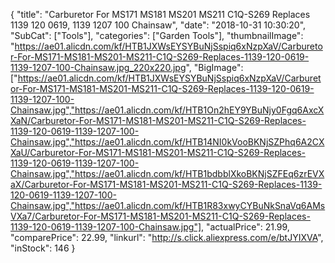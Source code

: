 {
	"title": "Carburetor For MS171 MS181 MS201 MS211 C1Q-S269 Replaces 1139 120 0619, 1139 1207 100 Chainsaw",
	"date": "2018-10-31 10:30:20",
	"SubCat": ["Tools"],
	"categories": ["Garden Tools"],
	"thumbnailImage": "https://ae01.alicdn.com/kf/HTB1JXWsEYSYBuNjSspiq6xNzpXaV/Carburetor-For-MS171-MS181-MS201-MS211-C1Q-S269-Replaces-1139-120-0619-1139-1207-100-Chainsaw.jpg_220x220.jpg",
	"BigImage": ["https://ae01.alicdn.com/kf/HTB1JXWsEYSYBuNjSspiq6xNzpXaV/Carburetor-For-MS171-MS181-MS201-MS211-C1Q-S269-Replaces-1139-120-0619-1139-1207-100-Chainsaw.jpg","https://ae01.alicdn.com/kf/HTB1On2hEY9YBuNjy0Fgq6AxcXXaN/Carburetor-For-MS171-MS181-MS201-MS211-C1Q-S269-Replaces-1139-120-0619-1139-1207-100-Chainsaw.jpg","https://ae01.alicdn.com/kf/HTB14NI0kVooBKNjSZPhq6A2CXXaU/Carburetor-For-MS171-MS181-MS201-MS211-C1Q-S269-Replaces-1139-120-0619-1139-1207-100-Chainsaw.jpg","https://ae01.alicdn.com/kf/HTB1bdbblXkoBKNjSZFEq6zrEVXaX/Carburetor-For-MS171-MS181-MS201-MS211-C1Q-S269-Replaces-1139-120-0619-1139-1207-100-Chainsaw.jpg","https://ae01.alicdn.com/kf/HTB1R83xwyCYBuNkSnaVq6AMsVXa7/Carburetor-For-MS171-MS181-MS201-MS211-C1Q-S269-Replaces-1139-120-0619-1139-1207-100-Chainsaw.jpg"],
	"actualPrice": 21.99,
	"comparePrice": 22.99,
	"linkurl": "http://s.click.aliexpress.com/e/btJYIXVA",
	"inStock": 146
}
